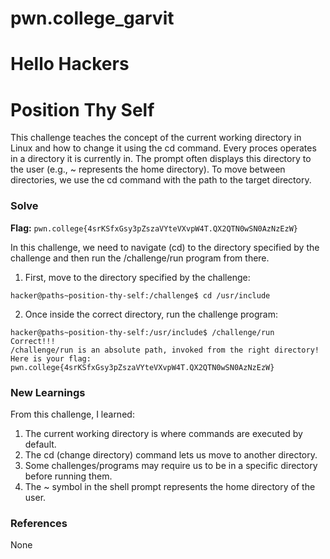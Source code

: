 # pwn.college_garvit
# Hello Hackers

# Position Thy Self
This challenge teaches the concept of the current working directory in Linux and how to change it using the cd command.
Every proces operates in a directory it is currently in. The prompt often displays this directory to the user (e.g., ~ represents the home directory).
To move between directories, we use the cd command with the path to the target directory.

### Solve
**Flag:** `pwn.college{4srKSfxGsy3pZszaVYteVXvpW4T.QX2QTN0wSN0AzNzEzW}`

In this challenge, we need to navigate (cd) to the directory specified by the challenge and then run the /challenge/run program from there.
1. First, move to the directory specified by the challenge:
```
hacker@paths~position-thy-self:/challenge$ cd /usr/include
```
2. Once inside the correct directory, run the challenge program:
```
hacker@paths~position-thy-self:/usr/include$ /challenge/run
Correct!!!
/challenge/run is an absolute path, invoked from the right directory!
Here is your flag:
pwn.college{4srKSfxGsy3pZszaVYteVXvpW4T.QX2QTN0wSN0AzNzEzW}
```

### New Learnings
From this challenge, I learned:

1. The current working directory is where commands are executed by default.
2. The cd (change directory) command lets us move to another directory.
3. Some challenges/programs may require us to be in a specific directory before running them.
4. The ~ symbol in the shell prompt represents the home directory of the user.

### References 
None
